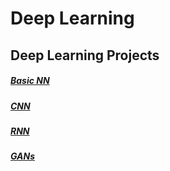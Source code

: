 # Deep Learning

## Deep Learning Projects 
##### [Basic NN]()
##### [CNN](https://github.com/enggen/Deep-Neural-Net/blob/master/CNN%20-%20Tensorflow/CNN%20-%20Tensorflow.ipynb)
##### [RNN]()
##### [GANs]()
